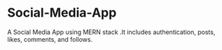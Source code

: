 # Social-Media-App
A Social Media App using MERN stack .It includes authentication, posts, likes, comments, and follows.
